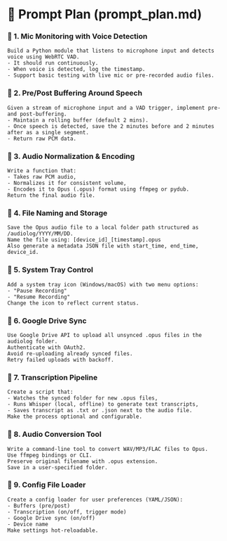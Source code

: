 
# 🧾 Prompt Plan (prompt_plan.md)

### 📌 1. Mic Monitoring with Voice Detection
```
Build a Python module that listens to microphone input and detects voice using WebRTC VAD.
- It should run continuously.
- When voice is detected, log the timestamp.
- Support basic testing with live mic or pre-recorded audio files.
```

### 📌 2. Pre/Post Buffering Around Speech
```
Given a stream of microphone input and a VAD trigger, implement pre- and post-buffering.
- Maintain a rolling buffer (default 2 mins).
- Once speech is detected, save the 2 minutes before and 2 minutes after as a single segment.
- Return raw PCM data.
```

### 📌 3. Audio Normalization & Encoding
```
Write a function that:
- Takes raw PCM audio,
- Normalizes it for consistent volume,
- Encodes it to Opus (.opus) format using ffmpeg or pydub.
Return the final audio file.
```

### 📌 4. File Naming and Storage
```
Save the Opus audio file to a local folder path structured as /audiolog/YYYY/MM/DD.
Name the file using: [device_id]_[timestamp].opus
Also generate a metadata JSON file with start_time, end_time, device_id.
```

### 📌 5. System Tray Control
```
Add a system tray icon (Windows/macOS) with two menu options:
- "Pause Recording"
- "Resume Recording"
Change the icon to reflect current status.
```

### 📌 6. Google Drive Sync
```
Use Google Drive API to upload all unsynced .opus files in the audiolog folder.
Authenticate with OAuth2.
Avoid re-uploading already synced files.
Retry failed uploads with backoff.
```

### 📌 7. Transcription Pipeline
```
Create a script that:
- Watches the synced folder for new .opus files,
- Runs Whisper (local, offline) to generate text transcripts,
- Saves transcript as .txt or .json next to the audio file.
Make the process optional and configurable.
```

### 📌 8. Audio Conversion Tool
```
Write a command-line tool to convert WAV/MP3/FLAC files to Opus.
Use ffmpeg bindings or CLI.
Preserve original filename with .opus extension.
Save in a user-specified folder.
```

### 📌 9. Config File Loader
```
Create a config loader for user preferences (YAML/JSON):
- Buffers (pre/post)
- Transcription (on/off, trigger mode)
- Google Drive sync (on/off)
- Device name
Make settings hot-reloadable.
```
